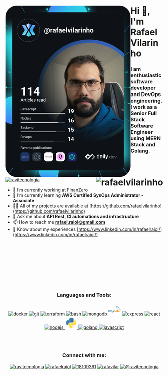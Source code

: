 <div align="left">
  <a href="https://app.daily.dev/DailyDevTips">
    <img align="left" src="https://github.com/rafaelvilarinho/rafaelvilarinho/blob/main/devcard.svg" width="400" alt="Rafael Vilarinho's Dev Card"/>
  </a>

  <p align="right">
  <h1 align="left">
    Hi 👋, I'm Rafael Vilarinho
    <img
      align="right"
      src="https://komarev.com/ghpvc/?username=rafaelvilarinho&label=Profile%20views&color=0e75b6&style=flat"
      alt="rafaelvilarinho"
    />
  </h1>

  <h3 align="left">
    I am enthusiastic software developer and DevOps engineering. I work as a
    Senior Full Stack Software Engineer using MERN Stack and Golang.
  </h3>

  <a href="https://twitter.com/rafavilar" target="blank"><img
      src="https://img.shields.io/twitter/follow/ravitecnologia?logo=twitter&style=for-the-badge"
      alt="ravitecnologia" /></a>
  </p>
  
  - 🔭 I’m currently working at [FinanZero](https://www.finanzero.com.br/) 
  - 🌱 I’m currently learning **AWS Certified SysOps Administrator - Associate**
  - 👨‍💻 All of my projects are available at [https://github.com/rafaelvilarinho](https://github.com/rafaelvilarinho)
  - 💬 Ask me about **API Rest, CI automations and infrastructure**
  - 📫 How to reach me **rafael.raiol@gmail.com**
  - 📄 Know about my experiences [https://www.linkedin.com/in/rafaelraiol/](https://www.linkedin.com/in/rafaelraiol/)

</div>

<br/><br/><br/><br/><br/><br/><br/><br/>
  
<h3 align="center">Languages and Tools:</h3>
<p align="center">
<a href="https://www.docker.com/" target="_blank" rel="noreferrer">
  <img
    src="https://www.vectorlogo.zone/logos/docker/docker-icon.svg"
    alt="docker"
    width="40"
    height="40"
  />
</a>
<a href="https://git-scm.com/" target="_blank" rel="noreferrer">
  <img
    src="https://www.vectorlogo.zone/logos/git-scm/git-scm-icon.svg"
    alt="git"
    width="40"
    height="40"
  />
</a>
<a href="https://terraform.io" target="_blank" rel="noreferrer">
  <img
    src="https://www.vectorlogo.zone/logos/terraformio/terraformio-icon.svg"
    alt="terraform"
    width="40"
    height="40"
  />
</a>
<a href="https://www.gnu.org/software/bash/" target="_blank" rel="noreferrer">
  <img
    src="https://www.vectorlogo.zone/logos/gnu_bash/gnu_bash-icon.svg"
    alt="bash"
    width="40"
    height="40"
  />
</a>
<a href="https://www.mongodb.com" target="_blank" rel="noreferrer">
  <img
    src="https://www.vectorlogo.zone/logos/mongodb/mongodb-icon.svg"
    alt="mongodb"
    width="40"
    height="40"
  />
</a>
<a href="https://www.mysql.com/" target="_blank" rel="noreferrer">
  <img
    src="https://raw.githubusercontent.com/devicons/devicon/master/icons/mysql/mysql-original-wordmark.svg"
    alt="mysql"
    width="40"
    height="40"
  />
</a>
<a href="https://expressjs.com/" target="_blank" rel="noreferrer">
  <img
    src="https://www.vectorlogo.zone/logos/expressjs/expressjs-icon.svg"
    alt="express"
    width="40"
    height="40"
  />
</a>
<a href="https://reactjs.org/" target="_blank" rel="noreferrer">
  <img
    src="https://www.vectorlogo.zone/logos/reactjs/reactjs-icon.svg"
    alt="react"
    width="40"
    height="40"
  />
</a>
<a href="https://nodejs.org" target="_blank" rel="noreferrer">
  <img
    src="https://www.vectorlogo.zone/logos/nodejs/nodejs-icon.svg"
    alt="nodejs"
    width="40"
    height="40"
  />
</a>
<a href="https://www.python.org" target="_blank" rel="noreferrer">
  <img
    src="https://raw.githubusercontent.com/devicons/devicon/master/icons/python/python-original.svg"
    alt="python"
    width="40"
    height="40"
  />
</a>
<a href="https://www.go.dev" target="_blank" rel="noreferrer">
  <img
    src="https://www.vectorlogo.zone/logos/golang/golang-icon.svg"
    alt="golang"
    width="40"
    height="40"
  />
</a>
<a href="https://developer.mozilla.org/en-US/docs/Web/JavaScript" target="_blank" rel="noreferrer">
  <img
    src="https://www.vectorlogo.zone/logos/javascript/javascript-icon.svg"
    alt="javascript"
    width="40"
    height="40"
  />
</a>
</p>

<br/><br/>

<h3 align="center">Connect with me:</h3>
<p align="center">
<a href="https://twitter.com/ravitecnologia" target="blank"><img
    align="center"
    src="https://raw.githubusercontent.com/rahuldkjain/github-profile-readme-generator/master/src/images/icons/Social/twitter.svg"
    alt="ravitecnologia"
    height="30"
    width="40"
/></a>
<a href="https://linkedin.com/in/rafaelraiol" target="blank"
  ><img
    align="center"
    src="https://raw.githubusercontent.com/rahuldkjain/github-profile-readme-generator/master/src/images/icons/Social/linked-in-alt.svg"
    alt="rafaelraiol"
    height="30"
    width="40"
/></a>
<a
  href="https://stackoverflow.com/users/12259650/rafael-vilarinho"
  target="blank"
  ><img
    align="center"
    src="https://raw.githubusercontent.com/rahuldkjain/github-profile-readme-generator/master/src/images/icons/Social/stack-overflow.svg"
    alt="18109361"
    height="30"
    width="40"
/></a>
<a href="https://instagram.com/rafavilar" target="blank"
  ><img
    align="center"
    src="https://raw.githubusercontent.com/rahuldkjain/github-profile-readme-generator/master/src/images/icons/Social/instagram.svg"
    alt="rafavilar"
    height="30"
    width="40"
/></a>
<a href="https://hashnode.com/@ravitecnologia" target="blank"
  ><img
    align="center"
    src="https://raw.githubusercontent.com/rahuldkjain/github-profile-readme-generator/master/src/images/icons/Social/hashnode.svg"
    alt="@ravitecnologia"
    height="30"
    width="40"
/></a>
</p>
